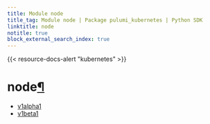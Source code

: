 ```yaml
---
title: Module node
title_tag: Module node | Package pulumi_kubernetes | Python SDK
linktitle: node
notitle: true
block_external_search_index: true
---
```


{{< resource-docs-alert "kubernetes" >}}

<div class="section" id="node">
<h1>node<a class="headerlink" href="#node" title="Permalink to this headline">¶</a></h1>
<div class="toctree-wrapper compound">
<ul>
<li class="toctree-l1"><a class="reference internal" href="v1alpha1/">v1alpha1</a></li>
<li class="toctree-l1"><a class="reference internal" href="v1beta1/">v1beta1</a></li>
</ul>
</div>
</div>
